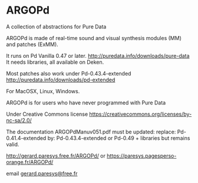 # ARGOPd

A collection of abstractions for Pure Data

ARGOPd is made of real-time sound and visual synthesis modules (MM) and patches (ExMM).

It runs on Pd Vanilla 0.47 or later. 
http://puredata.info/downloads/pure-data
It needs libraries, all available on Deken.

Most patches also work under Pd-0.43.4-extended
http://puredata.info/downloads/pd-extended

For MacOSX, Linux, Windows.

ARGOPd is for users who have never programmed with Pure Data

Under Creative Commons license
https://creativecommons.org/licenses/by-nc-sa/2.0/

The documentation ARGOPdManuv051.pdf must be updated:
replace:
Pd-0.41.4-extended
by:
Pd-0.43.4-extended or Pd-0.49 + libraries
but remains valid.

http://gerard.paresys.free.fr/ARGOPd/
or
https://paresys.pagesperso-orange.fr/ARGOPd/

email gerard.paresys@free.fr
